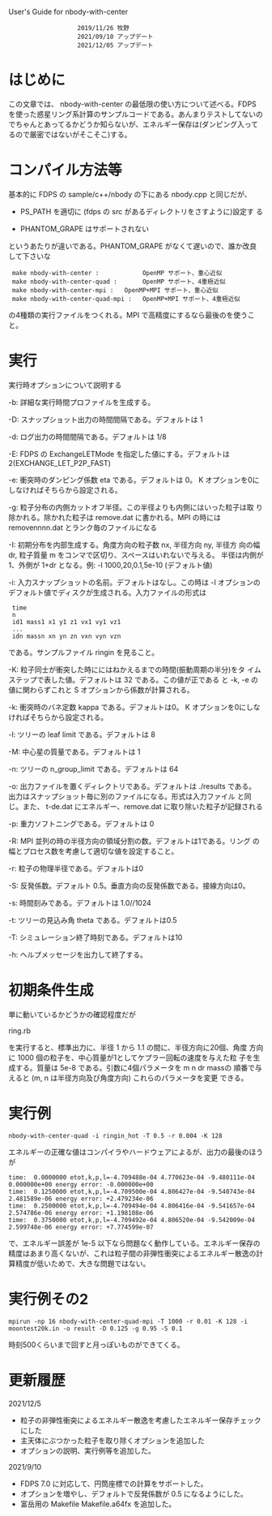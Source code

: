 User's Guide for nbody-with-center

                       2019/11/26 牧野
                       2021/09/10 アップデート
                       2021/12/05 アップデート

# はじめに

この文章では、 nbody-with-center の最低限の使い方について述べる。FDPS を使った惑星リング系計算のサンプルコードである。あんまりテストしてないのでちゃんとあってるかどうか知らないが、エネルギー保存は(ダンピング入ってるので厳密ではないがそこそこ)する。

# コンパイル方法等

基本的に FDPS の sample/c++/nbody の下にある nbody.cpp と同じだが、

* PS_PATH を適切に (fdps の src があるディレクトリをさすように)設定す
  る
  
* PHANTOM_GRAPE はサポートされない

というあたりが違いである。PHANTOM_GRAPE がなくて遅いので、誰か改良して下さいな

```
 make nbody-with-center :            OpenMP サポート、重心近似
 make nbody-with-center-quad :       OpenMP サポート、4重極近似
 make nbody-with-center-mpi :   OpenMP+MPI サポート、重心近似
 make nbody-with-center-quad-mpi :   OpenMP+MPI サポート、4重極近似
```

の4種類の実行ファイルをつくれる。MPI で高精度にするなら最後のを使うこと。

# 実行

実行時オプションについて説明する

 -b: 詳細な実行時間プロファイルを生成する。

 -D: スナップショット出力の時間間隔である。デフォルトは 1

 -d: ログ出力の時間間隔である。デフォルトは 1/8

 -E: FDPS の ExchangeLETMode を指定した値にする。デフォルトは 2(EXCHANGE_LET_P2P_FAST)

 -e: 衝突時のダンピング係数 eta である。デフォルトは 0。 K オプションを0にしなければそちらから設定される。

 -g: 粒子分布の内側カットオフ半径。この半径よりも内側にはいった粒子は取 り除かれる。除かれた粒子は remove.dat に書かれる。MPI の時には removennnn.dat とランク毎のファイルになる

 -I: 初期分布を内部生成する。角度方向の粒子数 nx, 半径方向 ny, 半径方  向の幅 dr, 粒子質量 m をコンマで区切り、スペースはいれないで与える。 半径は内側が1、外側が 1+dr となる。例:  -I 1000,20,0.1,5e-10  (デフォルト値)

 -i: 入力スナップショットの名前。デフォルトはなし。この時は  -I オプションのデフォルト値でディスクが生成される。入力ファイルの形式は

     time
     n
     id1 mass1 x1 y1 z1 vx1 vy1 vz1
     ...
     idn massn xn yn zn vxn vyn vzn

である。サンプルファイル ringin を見ること。

 -K: 粒子同士が衝突した時ににはねかえるまでの時間(振動周期の半分)をタ
     イムステップで表した値。デフォルトは 32 である。この値が正である
     と -k, -e の値に関わらずこれと S オプションから係数が計算される。

 -k: 衝突時のバネ定数 kappa である。デフォルトは0。 K オプションを0にしなければそちらから設定される。

 -l: ツリーの leaf limit である。デフォルトは 8

 -M: 中心星の質量である。デフォルトは 1
 
 -n: ツリーの n_group_limit である。デフォルトは 64

 -o: 出力ファイルを置くディレクトリである。デフォルトは ./results である。
     出力はスナップショット毎に別のファイルになる。形式は入力ファイル
     と同じ。また、 t-de.dat にエネルギー、remove.dat に取り除いた粒子が記録される

 -p: 重力ソフトニングである。デフォルトは 0
 
 -R: MPI 並列の時の半径方向の領域分割の数。デフォルトは1である。リング
     の幅とプロセス数を考慮して適切な値を設定すること。

 -r: 粒子の物理半径である。デフォルトは0

 -S: 反発係数。デフォルト 0.5。垂直方向の反発係数である。接線方向は0。
    
 -s: 時間刻みである。デフォルトは 1.0//1024

 -t: ツリーの見込み角 theta である。デフォルトは0.5

 -T: シミュレーション終了時刻である。デフォルトは10

  -h: ヘルプメッセージを出力して終了する。


# 初期条件生成

単に動いているかどうかの確認程度だが

 ring.rb

を実行すると、標準出力に、半径 1 から 1.1 の間に、半径方向に20個、角度
方向に 1000 個の粒子を、中心質量が1としてケプラー回転の速度を与えた粒
子を生成する。質量は 5e-8 である。引数に4個パラメータを m n dr massの
順番で与えると (m, n は半径方向及び角度方向) これらのパラメータを変更
できる。

# 実行例

```
nbody-with-center-quad -i ringin_hot -T 0.5 -r 0.004 -K 128
```



エネルギーの正確な値はコンパイラやハードウェアによるが、出力の最後のほうが

```
time:  0.0000000 etot,k,p,l=-4.709488e-04 4.770623e-04 -9.480111e-04 0.000000e+00 energy error: -0.000000e+00
time:  0.1250000 etot,k,p,l=-4.709500e-04 4.806427e-04 -9.540743e-04 2.481589e-06 energy error: +2.479234e-06
time:  0.2500000 etot,k,p,l=-4.709494e-04 4.806416e-04 -9.541657e-04 2.574786e-06 energy error: +1.198108e-06
time:  0.3750000 etot,k,p,l=-4.709492e-04 4.806520e-04 -9.542009e-04 2.599748e-06 energy error: +7.774599e-07

```

で、エネルギー誤差が 1e-5 以下なら問題なく動作している。エネルギー保存の精度はあまり高くないが、これは粒子間の非弾性衝突によるエネルギー散逸の計算精度が低いためで、大きな問題ではない。

# 実行例その2

```
mpirun -np 16 nbody-with-center-quad-mpi -T 1000 -r 0.01 -K 128 -i moontest20k.in -o result -D 0.125 -g 0.95 -S 0.1
```

時刻500くらいまで回すと月っぽいものができてくる。

# 更新履歴

2021/12/5

* 粒子の非弾性衝突によるエネルギー散逸を考慮したエネルギー保存チェックにした
* 主天体にぶつかった粒子を取り除くオプションを追加した
* オプションの説明、実行例等を追加した。

2021/9/10

* FDPS 7.0 に対応して、円筒座標での計算をサポートした。
* オプションを増やし、デフォルトで反発係数が 0.5 になるようにした。
* 富岳用の Makefile Makefile.a64fx を追加した。



